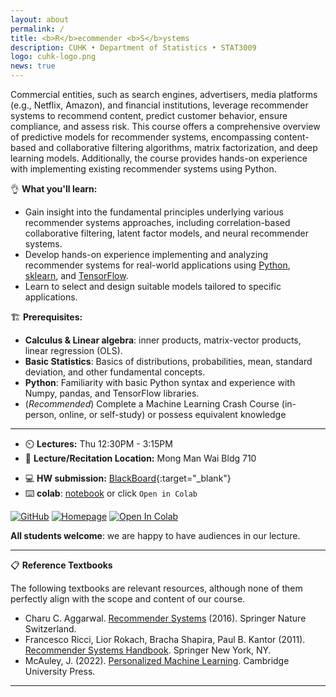 ```yaml
---
layout: about
permalink: /
title: <b>R</b>ecommender <b>S</b>ystems
description: CUHK • Department of Statistics • STAT3009
logo: cuhk-logo.png
news: true
---
```


Commercial entities, such as search engines, advertisers, media platforms (e.g., Netflix, Amazon), and financial institutions, leverage recommender systems to recommend content, predict customer behavior, ensure compliance, and assess risk. This course offers a comprehensive overview of predictive models for recommender systems, encompassing content-based and collaborative filtering algorithms, matrix factorization, and deep learning models. Additionally, the course provides hands-on experience with implementing existing recommender systems using Python.

👌 **What you'll learn:**

- Gain insight into the fundamental principles underlying various recommender systems approaches, including correlation-based collaborative filtering, latent factor models, and neural recommender systems.
- Develop hands-on experience implementing and analyzing recommender systems for real-world applications using [Python](https://www.python.org/), [sklearn](https://scikit-learn.org/stable/), and [TensorFlow](https://www.tensorflow.org/).
- Learn to select and design suitable models tailored to specific applications.

🏗️ **Prerequisites:**

- **Calculus & Linear algebra**: inner products, matrix-vector products, linear regression (OLS).
- **Basic Statistics**: Basics of distributions, probabilities, mean, standard deviation, and other fundamental concepts.
- **Python**: Familiarity with basic Python syntax and experience with Numpy, pandas, and TensorFlow libraries.
- (*Recommended*) Complete a Machine Learning Crash Course (in-person, online, or self-study) or possess equivalent knowledge

***

- ⏲️ **Lectures:** Thu 12:30PM - 3:15PM
- 🎒 **Lecture/Recitation Location:** Mong Man Wai Bldg 710
<!-- - **Office Hours Location:** [Gates-Hillman Center 8228](https://goo.gl/maps/74vUj6uoaTTzYM937){:target="\_blank"} -->
<!-- - **Discussion:** [Piazza](https://piazza.com){:target="\_blank"} -->
- 💻 **HW submission:** [BlackBoard](https://blackboard.cuhk.edu.hk/){:target="\_blank"}
- ⌨️ **colab**: [notebook](https://colab.research.google.com/drive/1zDZdebMX_v-3H57Ar4_b8qkyKRs7cEqX?usp=sharing) or click `Open in Colab`

[![GitHub](https://img.shields.io/badge/github-%23121011.svg?style=for-the-badge&logo=github&logoColor=white)](https://github.com/statmlben/CUHK-STAT3009)
[![Homepage](https://img.shields.io/badge/CUHK-STAT3009-blueviolet)](https://www.bendai.org/CUHK-STAT3009/)
[![Open In Colab](https://colab.research.google.com/assets/colab-badge.svg)](https://colab.research.google.com/drive/16ZYCw19wTsPZt_tE05FEU1fTvQiOHcSS?usp=sharing)


**All students welcome**: we are happy to have audiences in our lecture.

***

📋 **Reference Textbooks** 

The following textbooks are relevant resources, although none of them perfectly align with the scope and content of our course.

- Charu C. Aggarwal. [Recommender Systems](https://doi.org/10.1007/978-3-319-29659-3) (2016). Springer Nature Switzerland.
- Francesco Ricci, Lior Rokach, Bracha Shapira, Paul B. Kantor (2011). [Recommender Systems Handbook](https://doi.org/10.1007/978-0-387-85820-3). Springer New York, NY.
- McAuley, J. (2022). [Personalized Machine Learning](https://cseweb.ucsd.edu/~jmcauley/pml/). Cambridge University Press.

***